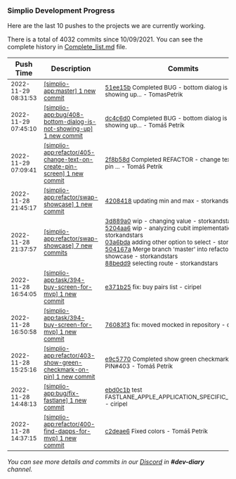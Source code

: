 
### Simplio Development Progress

Here are the last 10 pushes to the projects we are currently working.

There is a total of 4032 commits since 10/09/2021. You can see the complete history in
 [Complete_list.md](Complete_list.md) file.

| Push Time | Description | Commits |
| --- | --- | --- |
| <sub>2022-11-29 08:31:53</sub> | <sub>[[simplio-app:master] 1 new commit](https://github.com/SimplioOfficial/simplio-app/commit/51ee15b9f0f95327313a6776004229ee21c157b6)</sub> | <sub>[51ee15b](https://github.com/SimplioOfficial/simplio-app/commit/51ee15b9f0f95327313a6776004229ee21c157b6) Completed BUG - bottom dialog is not showing up... - TomasPetrik</sub> |
| <sub>2022-11-29 07:45:10</sub> | <sub>[[simplio-app:bug/408\-bottom\-dialog\-is\-not\-showing\-up] 1 new commit](https://github.com/SimplioOfficial/simplio-app/commit/dc4c6d0f7f039449fdf4d311572ad685f4e812e5)</sub> | <sub>[dc4c6d0](https://github.com/SimplioOfficial/simplio-app/commit/dc4c6d0f7f039449fdf4d311572ad685f4e812e5) Completed BUG - bottom dialog is not showing up... - Tomáš Petrík</sub> |
| <sub>2022-11-29 07:09:41</sub> | <sub>[[simplio-app:refactor/405\-change\-text\-on\-create\-pin\-screen] 1 new commit](https://github.com/SimplioOfficial/simplio-app/commit/2f8b58d35a6b67b1479e9606c33bac4e7222ae6a)</sub> | <sub>[2f8b58d](https://github.com/SimplioOfficial/simplio-app/commit/2f8b58d35a6b67b1479e9606c33bac4e7222ae6a) Completed REFACTOR - change text on create pin ... - Tomáš Petrík</sub> |
| <sub>2022-11-28 21:45:17</sub> | <sub>[[simplio-app:refactor/swap\-showcase] 1 new commit](https://github.com/SimplioOfficial/simplio-app/commit/42084181688c155ef308e6cac85186f66222072e)</sub> | <sub>[4208418](https://github.com/SimplioOfficial/simplio-app/commit/42084181688c155ef308e6cac85186f66222072e) updating min and max - storkandstars</sub> |
| <sub>2022-11-28 21:37:57</sub> | <sub>[[simplio-app:refactor/swap\-showcase] 7 new commits](https://github.com/SimplioOfficial/simplio-app/compare/3d889a014ba8^...f7feeaecca26)</sub> | <sub>[3d889a0](https://github.com/SimplioOfficial/simplio-app/commit/3d889a014ba8ddc6cea54470af772fd2b1bbd252) wip - changing value - storkandstars<br>[5204aa6](https://github.com/SimplioOfficial/simplio-app/commit/5204aa6e94715e008e898b63299791f4762630ad) wip - analyzing cubit implementation - storkandstars<br>[03a6bda](https://github.com/SimplioOfficial/simplio-app/commit/03a6bda7592c321dd5928fbaa848c1d98c0a8b0e) adding other option to select - storkandstars<br>[504167a](https://github.com/SimplioOfficial/simplio-app/commit/504167a6cff0ad365abf673bca4675e23ab5f5bb) Merge branch 'master' into refactor/swap-showcase - storkandstars<br>[88bedd9](https://github.com/SimplioOfficial/simplio-app/commit/88bedd9a25c4e20c09e2f03becb0638f336b1667) selecting route - storkandstars</sub> |
| <sub>2022-11-28 16:54:05</sub> | <sub>[[simplio-app:task/394\-buy\-screen\-for\-mvp] 1 new commit](https://github.com/SimplioOfficial/simplio-app/commit/e371b256535bab3025f1967effb83e66c131f49b)</sub> | <sub>[e371b25](https://github.com/SimplioOfficial/simplio-app/commit/e371b256535bab3025f1967effb83e66c131f49b) fix: buy pairs list - ciripel</sub> |
| <sub>2022-11-28 16:50:58</sub> | <sub>[[simplio-app:task/394\-buy\-screen\-for\-mvp] 1 new commit](https://github.com/SimplioOfficial/simplio-app/commit/76083f35e5c911ef5c2f8a577f473e027e3f9e59)</sub> | <sub>[76083f3](https://github.com/SimplioOfficial/simplio-app/commit/76083f35e5c911ef5c2f8a577f473e027e3f9e59) fix: moved mocked in repository - ciripel</sub> |
| <sub>2022-11-28 15:25:16</sub> | <sub>[[simplio-app:refactor/403\-show\-green\-checkmark\-on\-pin] 1 new commit](https://github.com/SimplioOfficial/simplio-app/commit/e9c5770553729e7a0bd076d6b034fdf4adb29ac9)</sub> | <sub>[e9c5770](https://github.com/SimplioOfficial/simplio-app/commit/e9c5770553729e7a0bd076d6b034fdf4adb29ac9) Completed show green checkmark on PIN#403 - Tomáš Petrík</sub> |
| <sub>2022-11-28 14:48:13</sub> | <sub>[[simplio-app:bug/fix\-fastlane] 1 new commit](https://github.com/SimplioOfficial/simplio-app/commit/ebd0c1b67495efdb06dd90ac9eb616bb2fff6eae)</sub> | <sub>[ebd0c1b](https://github.com/SimplioOfficial/simplio-app/commit/ebd0c1b67495efdb06dd90ac9eb616bb2fff6eae) test FASTLANE_APPLE_APPLICATION_SPECIFIC_PASSWORD - ciripel</sub> |
| <sub>2022-11-28 14:37:15</sub> | <sub>[[simplio-app:refactor/400\-find\-dapps\-for\-mvp] 1 new commit](https://github.com/SimplioOfficial/simplio-app/commit/c2deae60a3f8a7eb0d4568e5ebc457719e0e4126)</sub> | <sub>[c2deae6](https://github.com/SimplioOfficial/simplio-app/commit/c2deae60a3f8a7eb0d4568e5ebc457719e0e4126) Fixed colors - Tomáš Petrík</sub> |

_You can see more details and commits in our [Discord](https://discord.gg/aKhjuwZmdP) in **#dev-diary** channel._
